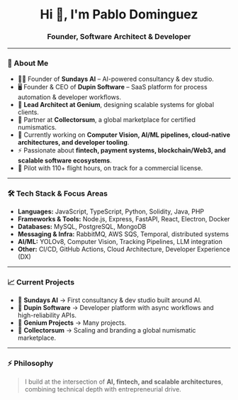 <h1 align="center">Hi 👋, I'm Pablo Dominguez</h1>
<h3 align="center">Founder, Software Architect & Developer</h3>

---

### 🚀 About Me
- 🧑‍💻 Founder of **Sundays AI** – AI-powered consultancy & dev studio.  
- 🖥 Founder & CEO of **Dupin Software** – SaaS platform for process automation & developer workflows.  
- 💼 **Lead Architect at Genium**, designing scalable systems for global clients.  
- 🤝 Partner at **Collectorsum**, a global marketplace for certified numismatics.  
- 🔭 Currently working on **Computer Vision, AI/ML pipelines, cloud-native architectures, and developer tooling**.  
- ⚡ Passionate about **fintech, payment systems, blockchain/Web3, and scalable software ecosystems**.  
- 🛫 Pilot with 110+ flight hours, on track for a commercial license.  

---

### 🛠 Tech Stack & Focus Areas
- **Languages:** JavaScript, TypeScript, Python, Solidity, Java, PHP
- **Frameworks & Tools:** Node.js, Express, FastAPI, React, Electron, Docker  
- **Databases:** MySQL, PostgreSQL, MongoDB  
- **Messaging & Infra:** RabbitMQ, AWS SQS, Temporal, distributed systems  
- **AI/ML:** YOLOv8, Computer Vision, Tracking Pipelines, LLM integration  
- **Other:** CI/CD, GitHub Actions, Cloud Architecture, Developer Experience (DX)  

---

### 📈 Current Projects
- 🔹 **Sundays AI** → First consultancy & dev studio built around AI.  
- 🔹 **Dupin Software** → Developer platform with async workflows and high-reliability APIs.  
- 🔹 **Genium Projects** → Many projects.  
- 🔹 **Collectorsum** → Scaling and branding a global numismatic marketplace.  

---

### ⚡ Philosophy
> I build at the intersection of **AI, fintech, and scalable architectures**, combining technical depth with entrepreneurial drive.
